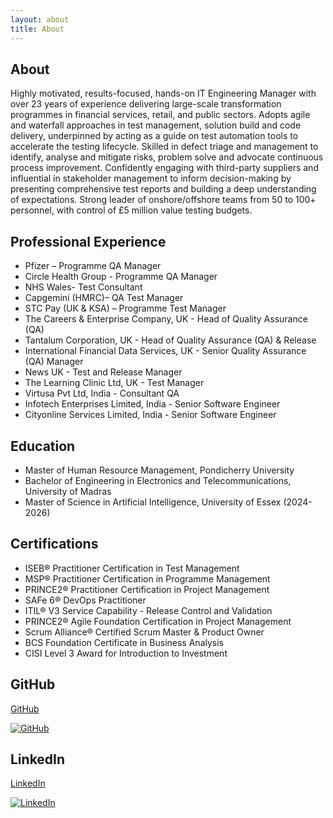 ```yaml
---
layout: about
title: About
---
```


## About 
Highly motivated, results-focused, hands-on IT Engineering Manager with over 23 years of experience delivering large-scale transformation programmes in financial services, retail, and public sectors. Adopts agile and waterfall approaches in test management, solution build and code delivery, underpinned by acting as a guide on test automation tools to accelerate the testing lifecycle. Skilled in defect triage and management to identify, analyse and mitigate risks, problem solve and advocate continuous process improvement. Confidently engaging with third-party suppliers and influential in stakeholder management to inform decision-making by presenting comprehensive test reports and building a deep understanding of expectations. Strong leader of onshore/offshore teams from 50 to 100+ personnel, with control of £5 million value testing budgets.

## Professional Experience 
- Pfizer – Programme QA Manager	
- Circle Health Group - Programme QA Manager
- NHS Wales- Test Consultant	
- Capgemini (HMRC)– QA Test Manager	
- STC Pay (UK & KSA) – Programme Test Manager	
- The Careers & Enterprise Company, UK - Head of Quality Assurance (QA)
- Tantalum Corporation, UK - Head of Quality Assurance (QA) & Release	
- International Financial Data Services, UK - Senior Quality Assurance (QA) Manager	
- News UK - Test and Release Manager	
- The Learning Clinic Ltd, UK - Test Manager	
- Virtusa Pvt Ltd, India	- Consultant QA 
- Infotech Enterprises Limited, India - Senior Software Engineer	
- Cityonline Services Limited, India - Senior Software Engineer

## Education
- Master of Human Resource Management, Pondicherry University
- Bachelor of Engineering in Electronics and Telecommunications, University of Madras
- Master of Science in Artificial Intelligence, University of Essex (2024-2026)

## Certifications
- ISEB® Practitioner Certification in Test Management
- MSP® Practitioner Certification in Programme Management
- PRINCE2® Practitioner Certification in Project Management
- SAFe 6® DevOps Practitioner
- ITIL® V3 Service Capability - Release Control and Validation
- PRINCE2® Agile Foundation Certification in Project Management
- Scrum Alliance® Certified Scrum Master & Product Owner
- BCS Foundation Certificate in Business Analysis
- CISI Level 3 Award for Introduction to Investment

## GitHub
[GitHub](https://github.com/m-kanuri)  

[![GitHub](https://img.shields.io/badge/GitHub-181717?style=flat&logo=github&logoColor=white)](https://github.com/m-kanuri)  

## LinkedIn
[LinkedIn](https://www.linkedin.com/in/mkanuri/)

[![LinkedIn](https://img.shields.io/badge/LinkedIn-0077B5?style=flat&logo=linkedin&logoColor=white)](https://www.linkedin.com/in/mkanuri/)


